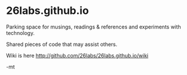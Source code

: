 26labs.github.io
================

Parking space for musings, readings & references and experiments with technology.

Shared pieces of code that may assist others.

Wiki is here http://github.com/26labs/26labs.github.io/wiki



-mt

